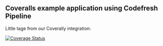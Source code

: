 ## Coveralls example application using Codefresh Pipeline

Little tage from our Coverally integration:

[![Coverage Status](https://coveralls.io/repos/github/anais-codefresh/coveralls-sample-app/badge.svg?branch=master)](https://coveralls.io/github/anais-codefresh/coveralls-sample-app?branch=master)